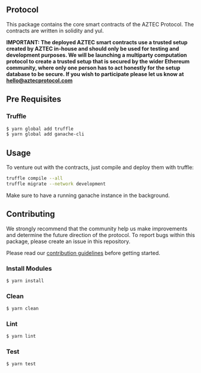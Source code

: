 ## Protocol

This package contains the core smart contracts of the AZTEC Protocol. The contracts are written in solidity and yul.

**IMPORTANT: The deployed AZTEC smart contracts use a trusted setup created by AZTEC in-house and should only be used for testing and development purposes. We will be launching a multiparty computation protocol to create a trusted setup that is secured by the wider Ethereum community, where only one person has to act honestly for the setup database to be secure. If you wish to participate please let us know at hello@aztecprotocol.com**

## Pre Requisites

### Truffle

```bash
$ yarn global add truffle
$ yarn global add ganache-cli
```

## Usage

To venture out with the contracts, just compile and deploy them with truffle:

```bash
truffle compile --all
truffle migrate --network development
```

Make sure to have a running ganache instance in the background.

## Contributing

We strongly recommend that the community help us make improvements and determine the future direction of the protocol. To report bugs within this package, please create an issue in this repository.

Please read our [contribution guidelines](../../.github/CONTRIBUTING.md) before getting started.

### Install Modules

```bash
$ yarn install
```

### Clean

```bash
$ yarn clean
```

### Lint

```bash
$ yarn lint
```

### Test

```bash
$ yarn test
```
